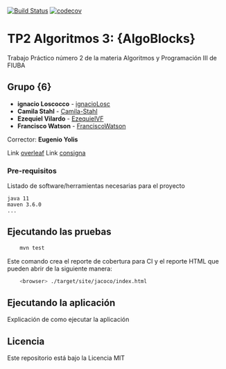 [![Build Status](https://travis-ci.org/EzequielVF/algo3_tp2_AlgoBlocks.svg?branch=master)](https://travis-ci.org/EzequielVF/algo3_tp2_AlgoBlocks) [![codecov](https://codecov.io/gh/EzequielVF/algo3_tp2_AlgoBlocks/branch/master/graph/badge.svg)](https://codecov.io/gh/EzequielVF/algo3_tp2_AlgoBlocks)

# TP2 Algoritmos 3: {AlgoBlocks}

Trabajo Práctico número 2 de la materia Algoritmos y Programación III de FIUBA

## Grupo {6}

* **ignacio Loscocco** - [ignacioLosc](https://github.com/ignacioLosc)
* **Camila Stahl** - [Camila-Stahl](https://github.com/Camila-Stahl)
* **Ezequiel Vilardo** - [EzequielVF](https://github.com/EzequielVF)
* **Francisco Watson** - [FranciscoWatson](https://github.com/FranciscoWatson)

Corrector: **Eugenio Yolis**

Link [overleaf](https://www.overleaf.com/read/kqwxkyfdwjhy)
Link [consigna](https://docs.google.com/document/d/1mVxDk4yDnr1ck9b-jBZ9ZcSXvRVdQCUoggX72gO6PSc/edit#)

### Pre-requisitos

Listado de software/herramientas necesarias para el proyecto

```
java 11
maven 3.6.0
...
```

## Ejecutando las pruebas

```bash
    mvn test
```

Este comando crea el reporte de cobertura para CI y el reporte HTML que pueden abrir de la siguiente manera:

```bash
    <browser> ./target/site/jacoco/index.html
```

## Ejecutando la aplicación

Explicación de como ejecutar la aplicación

## Licencia

Este repositorio está bajo la Licencia MIT
